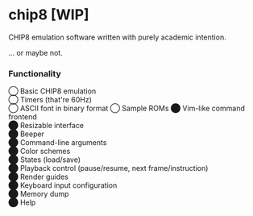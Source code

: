 # chip8 [WIP]
CHIP8 emulation software written with purely academic intention.

... or maybe not.

### Functionality
◯ Basic CHIP8 emulation <br />
◯ Timers (that're 60Hz) <br />
◯ ASCII font in binary format
◯ Sample ROMs
⬤ Vim-like command frontend <br />
⬤ Resizable interface <br />
⬤ Beeper <br />
⬤ Command-line arguments <br />
⬤ Color schemes <br />
⬤ States (load/save) <br />
⬤ Playback control (pause/resume, next frame/instruction) <br />
⬤ Render guides <br />
⬤ Keyboard input configuration <br />
⬤ Memory dump <br />
⬤ Help
